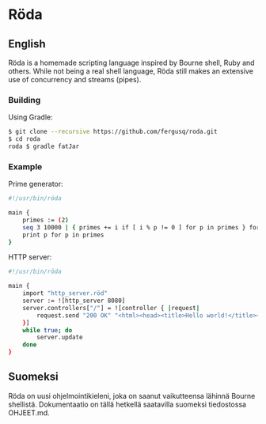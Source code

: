 # Röda

## English

Röda is a homemade scripting language inspired by Bourne shell, Ruby and others. While not being a real shell language, Röda
still makes an extensive use of concurrency and streams (pipes).

### Building

Using Gradle:

```sh
$ git clone --recursive https://github.com/fergusq/roda.git
$ cd roda
roda $ gradle fatJar
```

### Example

Prime generator:

```sh
#!/usr/bin/röda

main {
	primes := (2)
	seq 3 10000 | { primes += i if [ i % p != 0 ] for p in primes } for i
	print p for p in primes
}
```

HTTP server:

```sh
#!/usr/bin/röda

main {
	import "http_server.röd"
	server := ![http_server 8080]
	server.controllers["/"] = ![controller { |request|
		request.send "200 OK" "<html><head><title>Hello world!</title></head><body>Hello world!</body></html>"
	}]
	while true; do
		server.update
	done
}
```

## Suomeksi

Röda on uusi ohjelmointikieleni, joka on saanut vaikutteensa lähinnä Bourne shellistä.
Dokumentaatio on tällä hetkellä saatavilla suomeksi tiedostossa OHJEET.md.
